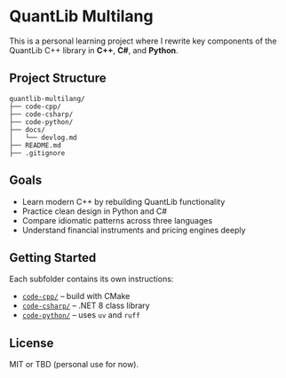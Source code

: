 # QuantLib Multilang

This is a personal learning project where I rewrite key components of the QuantLib C++ library in **C++**, **C#**, and **Python**.

## Project Structure

```text
quantlib-multilang/
├── code-cpp/
├── code-csharp/
├── code-python/
├── docs/
│   └── devlog.md
├── README.md
├── .gitignore
```

## Goals

- Learn modern C++ by rebuilding QuantLib functionality
- Practice clean design in Python and C#
- Compare idiomatic patterns across three languages
- Understand financial instruments and pricing engines deeply

## Getting Started

Each subfolder contains its own instructions:
- [`code-cpp/`](code-cpp/) – build with CMake
- [`code-csharp/`](code-csharp/) – .NET 8 class library
- [`code-python/`](code-python/) – uses `uv` and `ruff`

## License

MIT or TBD (personal use for now).
